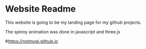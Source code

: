 # Website Readme

This website is going to be my landing page for my github projects.

The spinny animation was done in javascript and three.js

#https://notmugi.github.io
